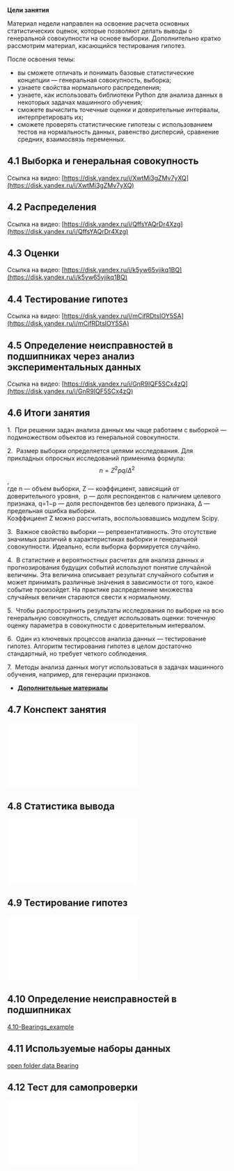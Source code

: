 **Цели занятия**
  
   Материал недели направлен на освоение расчета основных статистических оценок, которые позволяют делать выводы о генеральной совокупности на основе выборки. Дополнительно кратко рассмотрим материал, касающийся тестирования гипотез.  
   
   После освоения темы:
   
   - вы сможете отличать и понимать базовые статистические концепции — генеральная совокупность, выборка;
   - узнаете свойства нормального распределения;   
   - узнаете, как использовать библиотеки Python для анализа данных в некоторых задачах машинного обучения;        
   - сможете вычислить точечные оценки и доверительные интервалы, интерпретировать их;
   - сможете проверять статистические гипотезы с использованием тестов на нормальность данных, равенство дисперсий, сравнение средних, взаимосвязь переменных.

## 4.1 Выборка и генеральная совокупность

 Ссылка на видео: [https://disk.yandex.ru/i/XwtMi3gZMv7yXQ](https://disk.yandex.ru/i/XwtMi3gZMv7yXQ)  
   
## 4.2 Распределения

Ссылка на видео: [https://disk.yandex.ru/i/QffsYAQrDr4Xzg](https://disk.yandex.ru/i/QffsYAQrDr4Xzg)  
   
## 4.3 Оценки

Ссылка на видео: [https://disk.yandex.ru/i/k5yw65vjikq1BQ](https://disk.yandex.ru/i/k5yw65vjikq1BQ)  
   
## 4.4 Тестирование гипотез

 Ссылка на видео: [https://disk.yandex.ru/i/mCifRDtsIOY5SA](https://disk.yandex.ru/i/mCifRDtsIOY5SA)  
   
## 4.5 Определение неисправностей в подшипниках через анализ экспериментальных данных

Ссылка на видео: [https://disk.yandex.ru/i/GnR9IQF5SCx4zQ](https://disk.yandex.ru/i/GnR9IQF5SCx4zQ)  
    
## 4.6 Итоги занятия
1.  При решении задач анализа данных мы чаще работаем с выборкой — подмножеством объектов из генеральной совокупности. 

2.  Размер выборки определяется целями исследования. Для прикладных опросных исследований применима формула:  
$$n=Z^2pq/Δ^2$$,  
где n — объем выборки, Z — коэффициент, зависящий от доверительного уровня,  p — доля респондентов с наличием целевого признака, q=1−p — доля респондентов без целевого признака, Δ — предельная ошибка выборки.  
Коэффициент Z можно рассчитать, воспользовавшись модулем Scipy.

3.  Важное свойство выборки — репрезентативность. Это отсутствие значимых различий в характеристиках выборки и генеральной совокупности. Идеально, если выборка формируется случайно. 

4.  В статистике и вероятностных расчетах для анализа данных и прогнозирования будущих событий используют понятие случайной величины. Эта величина описывает результат случайного события и может принимать различные значения в зависимости от того, какое событие произойдет. На практике распределение множества случайных величин стараются свести к нормальному.

5.  Чтобы распространить результаты исследования по выборке на всю генеральную совокупность, следует использовать оценки: точечную оценку параметра в совокупности с доверительным интервалом.

6.  Один из ключевых процессов анализа данных — тестирование гипотез. Алгоритм тестирования гипотез в целом достаточно стандартный, но требует четкого соблюдения.

7.  Методы анализа данных могут использоваться в задачах машинного обучения, например, для генерации признаков.

- **[Дополнительные материалы](https://lms.mipt.ru/mod/resource/view.php?id=134732 "Дополнительные материалы")**
    
## 4.7 Конспект занятия

![](Статистика%20вывода.pdf)
   
## 4.8 Статистика вывода
![4.8-statistics](4.8-statistics.md)
## 4.9 Тестирование гипотез
![4.9-Hypothesis_Testing](4.9-Hypothesis_Testing.md)
## 4.10 Определение неисправностей в подшипниках
[4.10-Bearings_example](4.10-Bearings_example.md)
## 4.11 Используемые наборы данных
[open folder data Bearing](file:///assets/4.11-Bearings_datasets)
## 4.12 Тест для самопроверки
    
![Результаты теста](Тест_для_самопроверки.pdf)